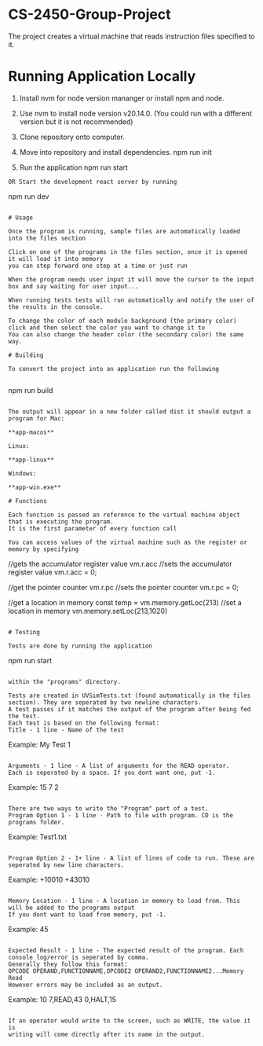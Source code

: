 # CS-2450-Group-Project

The project creates a virtual machine that reads instruction files specified to it.

# Running Application Locally

1. Install nvm for node version mananger or install npm and node.
2. Use nvm to install node version v20.14.0. (You could run with a different version but it is not recommended)
3. Clone repository onto computer.
4. Move into repository and install dependencies.
   npm run init

5. Run the application
   npm run start

```
OR Start the development react server by running

```

npm run dev

```

# Usage

Once the program is running, sample files are automatically loaded into the files section

Click on one of the programs in the files section, once it is opened it will load it into memory
you can step forward one step at a time or just run

When the program needs user input it will move the cursor to the input box and say waiting for user input...

When running tests tests will run automatically and notify the user of the results in the console.

To change the color of each module background (the primary color)
click and then select the color you want to change it to
You can also change the header color (the secondary color) the same
way.

# Building

To convert the project into an application run the following


```

npm run build

```

The output will appear in a new folder called dist it should output a program for Mac:

**app-macos**

Linux:

**app-linux**

Windows:

**app-win.exe**

# Functions

Each function is passed an reference to the virtual machine object that is executing the program.
It is the first parameter of every function call

You can access values of the virtual machine such as the register or memory by specifying

```

//gets the accumulator register value
vm.r.acc
//sets the accumulator register value
vm.r.acc = 0;

//get the pointer counter
vm.r.pc
//sets the pointer counter
vm.r.pc = 0;

//get a location in memory
const temp = vm.memory.getLoc(213)
//set a location in memory
vm.memory.setLoc(213,1020)

```

# Testing

Tests are done by running the application

```

npm run start

```

within the "programs" directory.

Tests are created in UVSimTests.txt (found automatically in the files section). They are seperated by two newline characters.
A test passes if it matches the output of the program after being fed the test.
Each test is based on the following format:
Title - 1 line - Name of the test

```

Example:
My Test 1

```

Arguments - 1 line - A list of arguments for the READ operator.
Each is seperated by a space. If you dont want one, put -1.

```

Example:
15 7 2

```

There are two ways to write the "Program" part of a test.
Program Option 1 - 1 line - Path to file with program. CD is the programs folder.

```

Example:
Test1.txt

```

Program Option 2 - 1+ line - A list of lines of code to run. These are seperated by new line characters.

```

Example:
+10010
+43010

```

Memory Location - 1 line - A location in memory to load from. This will be added to the programs output
If you dont want to load from memory, put -1.

```

Example:
45

```

Expected Result - 1 line - The expected result of the program. Each console log/error is seperated by comma.
Generally they follow this format:
OPCODE OPERAND,FUNCTIONNAME,OPCODE2 OPERAND2,FUNCTIONNAME2...Memory Read
However errors may be included as an output.

```

Example:
10 7,READ,43 0,HALT,15

```

If an operator would write to the screen, such as WRITE, the value it is
writing will come directly after its name in the output.
```
